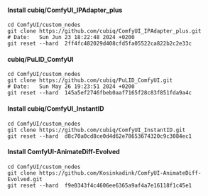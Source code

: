 #### Install cubiq/ComfyUI_IPAdapter_plus

```shell
cd ComfyUI/custom_nodes
git clone https://github.com/cubiq/ComfyUI_IPAdapter_plus.git
# Date:   Sun Jun 23 18:22:48 2024 +0200
git reset --hard  2ff4fc482029d408cfd5fa05522ca822b2c2e33c
```
#### cubiq/PuLID_ComfyUI

```shell
cd ComfyUI/custom_nodes
git clone https://github.com/cubiq/PuLID_ComfyUI.git
# Date:   Sun May 26 19:23:51 2024 +0200
git reset --hard  145a5ef2746fbeb0aaf7165f28c83f851fda9a4c
```

#### Install cubiq/ComfyUI_InstantID

```shell
cd ComfyUI/custom_nodes
git clone https://github.com/cubiq/ComfyUI_InstantID.git
git reset --hard  d8c70a0cd8ce0d4d62e78653674320c9c3084ec1
```

#### Install ComfyUI-AnimateDiff-Evolved

```shell
cd ComfyUI/custom_nodes
git clone https://github.com/Kosinkadink/ComfyUI-AnimateDiff-Evolved.git
git reset --hard  f9e0343f4c4606ee6365a9af4a7e16118f1c45e1
```
